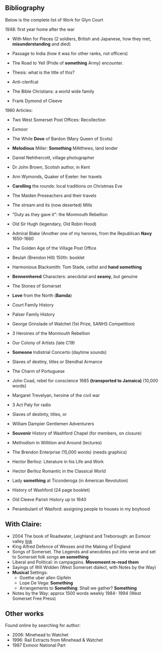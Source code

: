 ## Bibliography

Below is the complete list of Work for Glyn Court

1948: first year home after the war
- With Men for Pieces (2 soldiers, British and Japanese, how they met, **misunderstanding** and died)
- Passage to India (how it was for other ranks, not officers)
- The Road to Yell (Pride of **something** Army) encounter. 


- Thesis: what is the title of this?






- Anti-clerifcal 

- The Bible Christians: a world wide family
- Frank Dymond of Cleeve


1960 Articles:
- Two West Somerset Post Offices: Recollection
- Exmoor 
- The While **Dove** of Bardon (Mary Queen of Scots)
- **Melodious** Miller: **Something** MAtthews, land lender 
- Daniel Nehthercott, village photographer
- Dr John Brown, Scotish author, in Kent
- Ann Wymonds, Quaker of Exeter: her travels
- **Carolling** the rounds: local traditions on Christmas Eve
- The Maiden Preseachers and their travels
- The stream and its (now deserted) Mills
- "Duty as they gave it": the Monmouth Rebellion
- Old Sir Hugh (legendary, Old Robin Hood)
- Admiral Blake (Another one of my herores, from the Republican **Navy** 1650-1660
- The Golden Age of the Village Post Office
- Beulah  (Brendon Hill) 150th: booklet
- Harmonious Blacksmith: Tom Stade, cellist and **hand something**
- **Bennemhered** Characters: anecdotal and **seamy**, but genuine
- The Stones of Somerset
- **Love** from the North (**Bamda**)
- Court Family History
- Palser Family History
- George Grinslade of Watchet (1st Prize, SANHS Competition)
- 3 Heroines of the Monmouth Rebellion
- Our Colony of Artists (late C19)
- **Someone** Indistrial Concerto (daytime sounds)
- Slaves of destiny, titles or Stendhal Armance

- The Charm of Portuguese
- John Coad, rebel for conscience 1685 **(transported to Jamaica)** (10,000 words)
- Margaret Trevelyan, heroine of the civil war
- 3 Act Paly for radio
- Slaves of destinty, titles, or
- William Dampier Gentlemen Adventurers
- **Souvenir** History of Washford Chapel (for members, on closure)
- Methodism in Willition and Around (lectures)
- The Brendon Enterprise (15,000 words) (needs graphics)
- Hector Berlioz: Literature in his Life and Work
- Hector Berlioz Romantic in the Classical World
- Lady **something** at Ticonderoga (in American Revolution)
- History of Washford (24 page booklet)
- Old Cleeve Parish History up to 1640
- Perambulant of Wasford: assigning people to houses in my boyhood


## With Claire:
- 2004 The book of Roadwater, Leighland and Treborough: an Exmoor valley [link](http://www.worldcat.org/title/book-of-roadwater-leighland-and-treborough-an-exmoor-valley-discovered/oclc/62223898&referer=brief_results)
- King Alfred Defence of Wessex and the Making of England
- Songs of Somerset. The Legends and anecdotes put into verse and set to Somerset folk songs **on something**
- Liberal and Political: in campagains. **Movemeent re-read them**
- Sayings of Will Widden (West Somerset dialect, with Notes by the Way)
- **Musical** Settings: 
	- Goethe uber allen Gipfeln
	- Lope De Vega: **Something**
	- Arrangements to **Something**: Shall we gather? **Something**
- Notes by the Way: approx 1500 words weekly 1984- 1994 (West Somerset Free Press)
 

## Other works
Found online by searching for author:

- 2006: Minehead to Watchet
- 1996: Rail Extracts from Minehead & Watchet
- 1987 Exmoor National Part